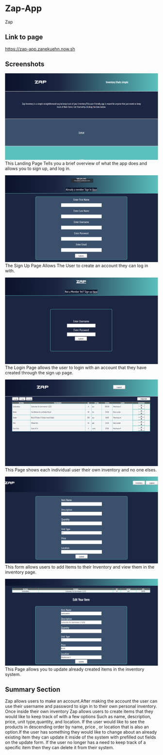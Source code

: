 # Zap-App

Zap

## Link to page

https://zap-app.zanekuehn.now.sh

## Screenshots
![Alt text](./LandingPage.png?raw=true "Landing Page")
This Landing Page Tells you a brief overview of what the app does and allows you to sign up, and log in.

![Alt text](./SignUpPage.png?raw=true "Sign Up Page")
The Sign Up Page Allows The User to create an account they can log in with.

![Alt text](./LoginPage.png?raw=true "Log In Page")
The Login Page allows the user to login with an account that they have created through the sign up page.

![Alt text](./UserInventory.png?raw=true "User Inventory")
This Page shows each individual user their own inventory and no one elses.

![Alt text](./CreateForm.png?raw=true "Creation Page")
This form allows users to add Items to their Inventory and view them in the inventory page.

![Alt text](./UpdatePage.png?raw=true "Update Page")
This Page allows you to update already created items in the inventory system.

## Summary Section

Zap allows users to make an account.After making the account the user can use their username and password to sign in to their own personal inventory. Once inside their own inventory Zap allows users to create items that they would like to keep track of with a few options Such as name, description, price, unit type,quantity, and location. If the user would like to see the products in descending order by name, price , or location that is also an option.If the user has something they would like to change about an already existing item they can update it inside of the system with prefilled out fields on the update form. If the user no longer has a need to keep track of a specific item then they can delete it from their system.






